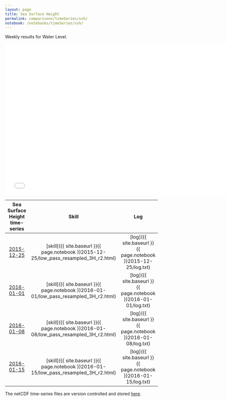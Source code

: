 ```yaml
---
layout: page
title: Sea Surface Height
permalink: comparisons/timeSeries/ssh/
notebook: /notebooks/timeSeries/ssh/
---
```


Weekly results for Water Level.

<iframe width="750" height="500" frameBorder="0" src="{{ site.baseurl }}{{ page.notebook }}2016-01-15/mapa.html" name="iframe"> <p>Your browser does not support iframes.</p> </iframe>


| Sea Surface Height time-series                                                                     | Skill                                                                | Log                                                            |
|:--------------------------------------------------------------------------------------------------:|:--------------------------------------------------------------------:|:--------------------------------------------------------------:|
| <a href="{{ site.baseurl }}{{ page.notebook }}2015-12-25/mapa.html" target="iframe">2015-12-25</a> | [skill]({{ site.baseurl }}{{ page.notebook }}2015-12-25/low_pass_resampled_3H_r2.html)  | [log]({{ site.baseurl }}{{ page.notebook }}2015-12-25/log.txt) |
| <a href="{{ site.baseurl }}{{ page.notebook }}2016-01-01/mapa.html" target="iframe">2016-01-01</a> | [skill]({{ site.baseurl }}{{ page.notebook }}2016-01-01/low_pass_resampled_3H_r2.html)  | [log]({{ site.baseurl }}{{ page.notebook }}2016-01-01/log.txt) |
| <a href="{{ site.baseurl }}{{ page.notebook }}2016-01-08/mapa.html" target="iframe">2016-01-08</a> | [skill]({{ site.baseurl }}{{ page.notebook }}2016-01-08/low_pass_resampled_3H_r2.html)  | [log]({{ site.baseurl }}{{ page.notebook }}2016-01-08/log.txt) |
| <a href="{{ site.baseurl }}{{ page.notebook }}2016-01-15/mapa.html" target="iframe">2016-01-15</a> | [skill]({{ site.baseurl }}{{ page.notebook }}2016-01-15/low_pass_resampled_3H_r2.html)  | [log]({{ site.baseurl }}{{ page.notebook }}2016-01-15/log.txt) |

The netCDF time-series files are version controlled and stored [here](https://github.com/SECOORA/skill_score/tree/gh-pages/notebooks/timeSeries/ssh).
